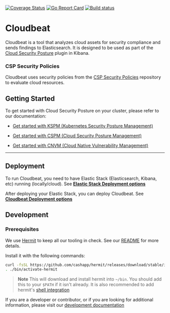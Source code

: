 [![Coverage Status](https://coveralls.io/repos/github/elastic/cloudbeat/badge.svg?branch=main)](https://coveralls.io/github/elastic/cloudbeat?branch=main)
[![Go Report Card](https://goreportcard.com/badge/github.com/elastic/cloudbeat)](https://goreportcard.com/report/github.com/elastic/cloudbeat)
[![Build status](https://badge.buildkite.com/82f39bb3a95eeb7f46e28891fb48a623cf184fbfca2eff545a.svg)](https://buildkite.com/elastic/cloudbeat)

# Cloudbeat

Cloudbeat is a tool that analyzes cloud assets for security compliance and sends findings to Elasticsearch. 
It is designed to be used as part of the [Cloud Security Posture](https://www.elastic.co/blog/secure-your-cloud-with-elastic-security) plugin in Kibana.


### CSP Security Policies

Cloudbeat uses security policies from the [CSP Security Policies](https://github.com/elastic/csp-security-policies) repository to evaluate cloud resources.

## Getting Started

To get started with Cloud Security Posture on your cluster, please refer to our documentation:

- [Get started with KSPM (Kubernetes Security Posture Management)](https://www.elastic.co/guide/en/security/master/get-started-with-kspm.html#get-started-with-kspm)

- [Get started with CSPM (Cloud Security Posture Management)](https://www.elastic.co/guide/en/security/master/cspm-get-started.html#cspm-get-started)

- [Get started with CNVM (Cloud Native Vulnerability Management)](https://www.elastic.co/guide/en/security/master/vuln-management-overview.html)

---

## Deployment

To run Cloudbeat, you need to have Elastic Stack (Elasticsearch, Kibana, etc) running (locally/cloud). See **[Elastic Stack Deployment options](dev-docs/ELK-Deployment.md)**

After deploying your Elastic Stack, you can deploy Cloudbeat. See **[Cloudbeat Deployment options](dev-docs/Cloudbeat-Deployment.md)**

## Development

### Prerequisites

We use [Hermit](https://cashapp.github.io/hermit/usage/get-started/) to keep all our tooling in check. See our [README](/bin/README.hermit.md) for more details.

Install it with the following commands:
```zsh
curl -fsSL https://github.com/cashapp/hermit/releases/download/stable/install.sh | /bin/bash
. ./bin/activate-hermit
```
> **Note**
> This will download and install hermit into `~/bin`. You should add this to your `$PATH` if it isn't already.
It is also recommended to add hermit's [shell integration](https://cashapp.github.io/hermit/usage/shell/)


If you are a developer or contributor, or if you are looking for additional information, please visit our [development documentation](dev-docs/Development.md)
